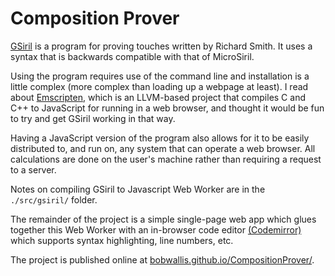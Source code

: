  # Composition Prover

[GSiril](http://www.ex-parrot.com/~richard/gsiril/) is a program for proving touches written by Richard Smith. It uses a syntax that is backwards compatible with that of MicroSiril.

Using the program requires use of the command line and installation is a little complex (more complex than loading up a webpage at least). I read about [Emscripten](http://emscripten.org/), which is an LLVM-based project that compiles C and C++ to JavaScript for running in a web browser, and thought it would be fun to try and get GSiril working in that way.

Having a JavaScript version of the program also allows for it to be easily distributed to, and run on, any system that can operate a web browser. All calculations are done on the user's machine rather than requiring a request to a server.

Notes on compiling GSiril to Javascript Web Worker are in the `./src/gsiril/` folder.

The remainder of the project is a simple single-page web app which glues together this Web Worker with an in-browser code editor [(Codemirror)](https://codemirror.net/) which supports syntax highlighting, line numbers, etc.

The project is published online at [bobwallis.github.io/CompositionProver/](https://bobwallis.github.io/CompositionProver/).
